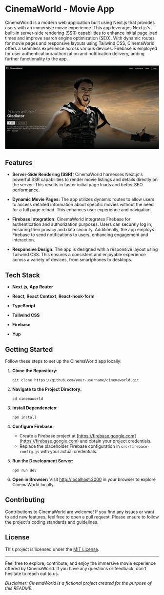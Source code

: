 # CinemaWorld - Movie App

CinemaWorld is a modern web application built using Next.js that provides users with an immersive movie experience. This app leverages Next.js's built-in server-side rendering (SSR) capabilities to enhance initial page load times and improve search engine optimization (SEO). With dynamic routes for movie pages and responsive layouts using Tailwind CSS, CinemaWorld offers a seamless experience across various devices. Firebase is employed for user authentication/authorization and notification delivery, adding further functionality to the app.

<img src="public/images/home.jpg" alt="CinemaWorld Screenshot">


## Features

- **Server-Side Rendering (SSR):** CinemaWorld harnesses Next.js's powerful SSR capabilities to render movie listings and details directly on the server. This results in faster initial page loads and better SEO performance.

- **Dynamic Movie Pages:** The app utilizes dynamic routes to allow users to access detailed information about specific movies without the need for a full page reload. This enhances user experience and navigation.

- **Firebase Integration:** CinemaWorld integrates Firebase for authentication and authorization purposes. Users can securely log in, ensuring their privacy and data security. Additionally, the app employs Firebase to send notifications to users, enhancing engagement and interaction.

- **Responsive Design:** The app is designed with a responsive layout using Tailwind CSS. This ensures a consistent and enjoyable experience across a variety of devices, from smartphones to desktops.

## Tech Stack

- **Next.js**, **App Router**

- **React**, **React Context**, **React-hook-form** 

- **TypeScript** 

- **Tailwind CSS** 

- **Firebase**

- **Yup**
  
## Getting Started

Follow these steps to set up the CinemaWorld app locally:

1. **Clone the Repository:**
   ```
   git clone https://github.com/your-username/cinemaworld.git
   ```

2. **Navigate to the Project Directory:**
   ```
   cd cinemaworld
   ```

3. **Install Dependencies:**
   ```
   npm install
   ```

4. **Configure Firebase:**
   - Create a Firebase project at [https://firebase.google.com](https://firebase.google.com) and obtain your project credentials.
   - Replace the placeholder Firebase configuration in `src/firebase-config.js` with your actual credentials.

5. **Run the Development Server:**
   ```
   npm run dev
   ```

6. **Open in Browser:**
   Visit [http://localhost:3000](http://localhost:3000) in your browser to explore CinemaWorld locally.

## Contributing

Contributions to CinemaWorld are welcome! If you find any issues or want to add new features, feel free to open a pull request. Please ensure to follow the project's coding standards and guidelines.

## License

This project is licensed under the [MIT License](LICENSE).

---

Feel free to explore, contribute, and enjoy the immersive movie experience offered by CinemaWorld. If you have any questions or feedback, don't hesitate to reach out to us.

*Disclaimer: CinemaWorld is a fictional project created for the purpose of this README.*
